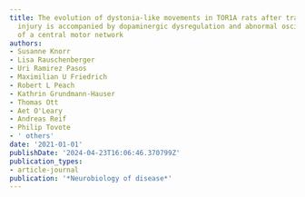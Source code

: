 ```yaml
---
title: The evolution of dystonia-like movements in TOR1A rats after transient nerve
  injury is accompanied by dopaminergic dysregulation and abnormal oscillatory activity
  of a central motor network
authors:
- Susanne Knorr
- Lisa Rauschenberger
- Uri Ramirez Pasos
- Maximilian U Friedrich
- Robert L Peach
- Kathrin Grundmann-Hauser
- Thomas Ott
- Aet O'Leary
- Andreas Reif
- Philip Tovote
- ' others'
date: '2021-01-01'
publishDate: '2024-04-23T16:06:46.370799Z'
publication_types:
- article-journal
publication: '*Neurobiology of disease*'
---
```

